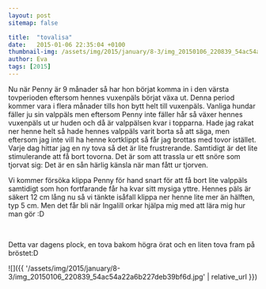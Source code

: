 ```yaml
---
layout: post
sitemap: false

title:  "tovalisa"
date:   2015-01-06 22:35:04 +0100
thumbnail-img: /assets/img/2015/january/8-3/img_20150106_220839_54ac54a22a6b227deb39bf6d.jpg
author: Eva
tags: [2015]
---
```


Nu när Penny är 9 månader så har hon börjat komma in i den värsta tovperioden eftersom hennes vuxenpäls börjat växa ut. Denna period kommer vara i flera månader tills hon bytt helt till vuxenpäls. Vanliga hundar fäller ju sin valppäls men eftersom Penny inte fäller hår så växer hennes vuxenpäls ut ur huden och då är valppälsen kvar i topparna. Hade jag rakat ner henne helt så hade hennes valppäls varit borta så att säga, men eftersom jag inte vill ha henne kortklippt så får jag brottas med tovor istället. Varje dag hittar jag en ny tova så det är lite frustrerande. Samtidigt är det lite stimulerande att få bort tovorna. Det är som att trassla ur ett snöre som tjorvat sig: Det är en sån härlig känsla när man fått ur tjorven. 

Vi kommer försöka klippa Penny för hand snart för att få bort lite valppäls samtidigt som hon fortfarande får ha kvar sitt mysiga yttre. Hennes päls är säkert 12 cm lång nu så vi tänkte isåfall klippa ner henne lite mer än hälften, typ 5 cm. Men det får bli när Ingalill orkar hjälpa mig med att lära mig hur man gör :D 




 




Detta var dagens plock, en tova bakom högra örat och en liten tova fram på bröstet:D

![]({{ '/assets/img/2015/january/8-3/img_20150106_220839_54ac54a22a6b227deb39bf6d.jpg'  | relative_url }})

